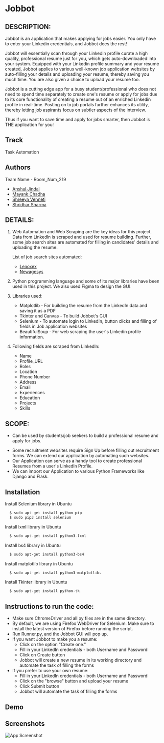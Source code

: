 # Jobbot

## DESCRIPTION:

Jobbot is an application that makes applying for jobs easier. You only have to enter your Linkedin credentials, and Jobbot does the rest!

Jobbot will essentially scan through your Linkedin profile curate a high quality, professional resume just for you, which gets auto-downloaded into your system. Equipped with your Linkedin profile summary and your resume created, Jobbot applies to various well-known job application websites by auto-filling your details and uploading your resume, thereby saving you much time. You are also given a choice to upload your resume too. 

Jobbot is a cutting edge app for a busy student/professional who does not need to spend time separately to create one's resume or apply for jobs due to its core functionality of creating a resume out of an enriched Linkedin profile in real-time. Posting on to job portals further enhances its utility, thereby letting job aspirants focus on subtler aspects of the interview.

Thus if you want to save time and apply for jobs smarter, then Jobbot is THE application for you!

## Track
Task Automation

## Authors
Team Name - Room_Num_219
- [Anshul Jindal](https://github.com/anshul-iiitb16)
- [Mayank Chadha](https://github.com/mayankchadha16)
- [Shreeya Venneti](https://github.com/ShreeyaVenneti)
- [Shridhar Sharma](https://github.com/Shridhar2602)

## DETAILS:

1. Web Automation and Web Scraping are the key ideas for this project. Data from LinkedIn is scraped and used for resume building. Further, some job search sites are automated for filling in candidates' details and uploading the resume.

	List of job search sites automated:
	- [Lenoxex](https://lenoxexsearch.com/submit-resume/)
	- [Newagesys](https://www.newagesys.com/submit_resume.php)

2. Python programming language and some of its major libraries have been used in this project. We also used Figma to design the GUI.

3. Libraries used:
	- Matplotlib - For building the resume from the LinkedIn data and saving it as a PDF
	- Tkinter and Canvas - To build Jobbot's GUI
	- Selenium - To automate login to LinkedIn, button clicks and filling of fields in Job application websites
	- BeautifulSoup - For web scraping the user's Linkedin profile information.
 
4. Following fields are scraped from LinkedIn:
	- Name
	- Profile_URL
	- Roles
	- Location
	- Phone Number
	- Address
	- Email
	- Experiences
	- Education
	- Projects
	- Skills				

## SCOPE:

- Can be used by students/job seekers to build a professional resume and apply for jobs.
<!-- - The application needs Python to run -->
<!-- 
- We also plan to extend this application to be made available to Android and iOS devices in the future. -->
- Some recruitment websites require Sign Up before filling out recruitment forms. We can extend our application by automating such websites.
- Our Application can serve as a handy tool to create professional Resumes from a user's LinkedIn Profile.
- We can import our Application to various Python Frameworks like Django and Flask.

## Installation

Install Selenium library in Ubuntu

```bash
  $ sudo apt-get install python-pip
  $ sudo pip3 install selenium
```

Install lxml library in Ubuntu

```bash
  $ sudo apt-get install python3-lxml
```

Install bs4 library in Ubuntu
```bash
  $ sudo apt-get install python3-bs4
```

Install matplotlib library in Ubuntu
```bash
  $ sudo apt-get install python3-matplotlib.
```

Install Tkinter library in Ubuntu
```bash
  $ sudo apt-get install python-tk
```

## Instructions to run the code:

- Make sure ChromeDriver and all py files are in the same directory.
- By default, we are using Firefox WebDriver for Selenium. Make sure to install the latest version of Firefox before running the script.
- Run Runner.py, and the Jobbot GUI will pop up.
- If you want Jobbot to make you a resume:
	- Click on the option "Create one."
	- Fill in your LinkedIn credentials - both Username and Password
	- Click on Create button
	- Jobbot will create a new resume in its working directory and automate the task of filling the forms
- If you prefer to use your own resume:
	- Fill in your LinkedIn credentials - both Username and Password
	- Click on the "browse" button and upload your resume
	- Click Submit button
	- Jobbot will automate the task of filling the forms

## Demo

## Screenshots

![App Screenshot](https://via.placeholder.com/468x300?text=App+Screenshot+Here)
